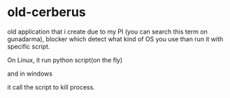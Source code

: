 old-cerberus
============

old application that i create due to my PI (you can search this term on gunadarma), blocker which detect what kind of OS you use
than run it with specific script.

On Linux, it run python script(on the fly)

and in windows

it call the script to kill process.

